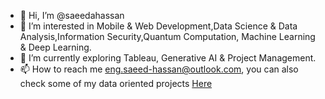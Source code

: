 - 👋 Hi, I’m @saeedahassan
- 👀 I’m interested in Mobile & Web Development,Data Science & Data Analysis,Information Security,Quantum Computation, Machine Learning & Deep Learning.
- 🌱 I’m currently exploring Tableau, Generative AI & Project Management.
- 📫 How to reach me eng.saeed-hassan@outlook.com, you can also check some of my data oriented projects [Here](https://www.kaggle.com/saeedhassan)

<!---
themanonmoon90/themanonmoon90 is a ✨ special ✨ repository because its `README.md` (this file) appears on your GitHub profile.
You can click the Preview link to take a look at your changes.
--->

